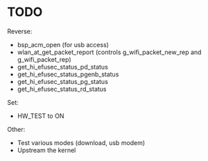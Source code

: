 # TODO

Reverse:
- bsp_acm_open (for usb access)
- wlan_at_get_packet_report (controls g_wifi_packet_new_rep and g_wifi_packet_rep)
- get_hi_efusec_status_pd_status
- get_hi_efusec_status_pgenb_status
- get_hi_efusec_status_pg_status
- get_hi_efusec_status_rd_status

Set:
- HW_TEST to ON

Other:
- Test various modes (download, usb modem)
- Upstream the kernel


